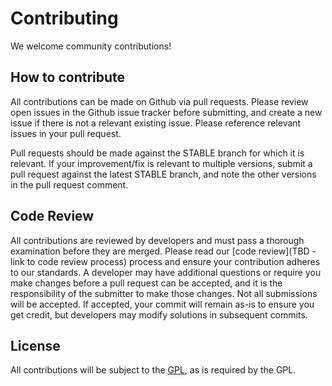 # Contributing
We welcome community contributions!

## How to contribute
All contributions can be made on Github via pull requests. Please review open issues in the Github issue tracker before submitting, and create a new issue if there is not a relevant existing issue. Please reference relevant issues in your pull request.

Pull requests should be made against the STABLE branch for which it is relevant. If your improvement/fix is relevant to multiple versions, submit a pull request against the latest STABLE branch, and note the other versions in the pull request comment.

## Code Review
All contributions are reviewed by developers and must pass a thorough examination before they are merged. Please read our [code review](TBD - link to code review process) process and ensure your contribution adheres to our standards. A developer may have additional questions or require you make changes before a pull request can be accepted, and it is the responsibility of the submitter to make those changes. Not all submissions will be accepted. If accepted, your commit will remain as-is to ensure you get credit, but developers may modify solutions in subsequent commits.

## License
All contributions will be subject to the [GPL](/LICENSE), as is required by the GPL.
